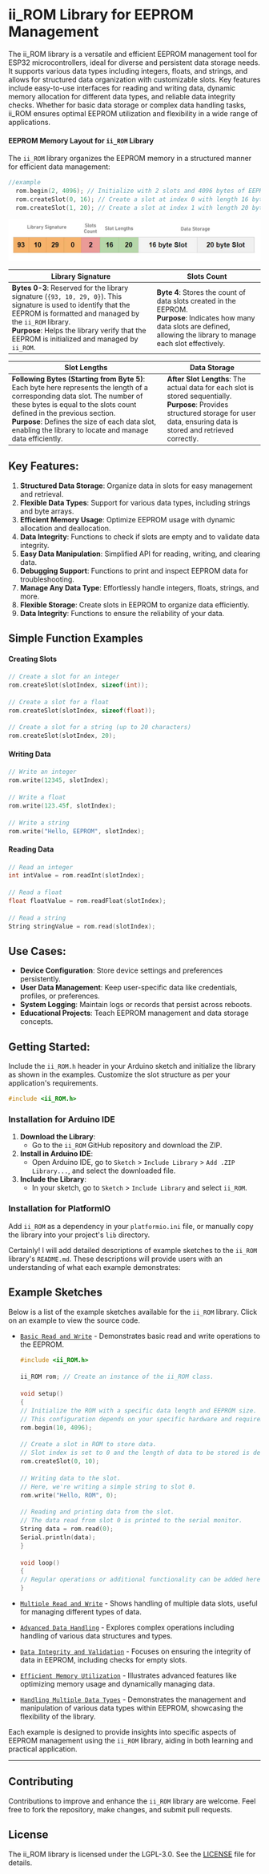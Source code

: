 # ii_ROM Library for EEPROM Management

The ii_ROM library is a versatile and efficient EEPROM management tool for ESP32 microcontrollers, ideal for diverse and persistent data storage needs. It supports various data types including integers, floats, and strings, and allows for structured data organization with customizable slots. Key features include easy-to-use interfaces for reading and writing data, dynamic memory allocation for different data types, and reliable data integrity checks. Whether for basic data storage or complex data handling tasks, ii_ROM ensures optimal EEPROM utilization and flexibility in a wide range of applications.

#### EEPROM Memory Layout for `ii_ROM` Library

The `ii_ROM` library organizes the EEPROM memory in a structured manner for efficient data management:

```cpp
//example
  rom.begin(2, 4096); // Initialize with 2 slots and 4096 bytes of EEPROM.
  rom.createSlot(0, 16); // Create a slot at index 0 with length 16 bytes.
  rom.createSlot(1, 20); // Create a slot at index 1 with length 20 bytes.
```
   ![Example GIF](examples/ii_ROM_memory_snap.jpg)

| Library Signature | Slots Count |
| ----------------- | ----------- |
| **Bytes 0-3**: Reserved for the library signature (`{93, 10, 29, 0}`). This signature is used to identify that the EEPROM is formatted and managed by the `ii_ROM` library. <br> **Purpose**: Helps the library verify that the EEPROM is initialized and managed by `ii_ROM`. | **Byte 4**: Stores the count of data slots created in the EEPROM. <br> **Purpose**: Indicates how many data slots are defined, allowing the library to manage each slot effectively. |

| Slot Lengths | Data Storage |
| ------------ | ------------ |
| **Following Bytes (Starting from Byte 5)**: Each byte here represents the length of a corresponding data slot. The number of these bytes is equal to the slots count defined in the previous section. <br> **Purpose**: Defines the size of each data slot, enabling the library to locate and manage data efficiently. | **After Slot Lengths**: The actual data for each slot is stored sequentially. <br> **Purpose**: Provides structured storage for user data, ensuring data is stored and retrieved correctly. |


## Key Features:

1. **Structured Data Storage**: Organize data in slots for easy management and retrieval.
2. **Flexible Data Types**: Support for various data types, including strings and byte arrays.
3. **Efficient Memory Usage**: Optimize EEPROM usage with dynamic allocation and deallocation.
4. **Data Integrity**: Functions to check if slots are empty and to validate data integrity.
5. **Easy Data Manipulation**: Simplified API for reading, writing, and clearing data.
6. **Debugging Support**: Functions to print and inspect EEPROM data for troubleshooting.
7. **Manage Any Data Type**: Effortlessly handle integers, floats, strings, and more.
8. **Flexible Storage**: Create slots in EEPROM to organize data efficiently.
9. **Data Integrity**: Functions to ensure the reliability of your data.

## Simple Function Examples

#### Creating Slots

```cpp
// Create a slot for an integer
rom.createSlot(slotIndex, sizeof(int));

// Create a slot for a float
rom.createSlot(slotIndex, sizeof(float));

// Create a slot for a string (up to 20 characters)
rom.createSlot(slotIndex, 20);
```

#### Writing Data

```cpp
// Write an integer
rom.write(12345, slotIndex); 

// Write a float
rom.write(123.45f, slotIndex); 

// Write a string
rom.write("Hello, EEPROM", slotIndex); 
```

#### Reading Data

```cpp
// Read an integer
int intValue = rom.readInt(slotIndex);

// Read a float
float floatValue = rom.readFloat(slotIndex);

// Read a string
String stringValue = rom.read(slotIndex);
```

 
## Use Cases:

- **Device Configuration**: Store device settings and preferences persistently.
- **User Data Management**: Keep user-specific data like credentials, profiles, or preferences.
- **System Logging**: Maintain logs or records that persist across reboots.
- **Educational Projects**: Teach EEPROM management and data storage concepts.

 
## Getting Started:

Include the `ii_ROM.h` header in your Arduino sketch and initialize the library as shown in the examples. Customize the slot structure as per your application's requirements.

```cpp
#include <ii_ROM.h>
```

### Installation for Arduino IDE

1. **Download the Library**:
   - Go to the `ii_ROM` GitHub repository and download the ZIP.
2. **Install in Arduino IDE**:
   - Open Arduino IDE, go to `Sketch` > `Include Library` > `Add .ZIP Library...`, and select the downloaded file.
3. **Include the Library**:
   - In your sketch, go to `Sketch` > `Include Library` and select `ii_ROM`.

### Installation for PlatformIO

Add `ii_ROM` as a dependency in your `platformio.ini` file, or manually copy the library into your project's `lib` directory.

Certainly! I will add detailed descriptions of example sketches to the `ii_ROM` library's `README.md`. These descriptions will provide users with an understanding of what each example demonstrates:

 
## Example Sketches

Below is a list of the example sketches available for the `ii_ROM` library. Click on an example to view the source code.

- [`Basic Read and Write`](examples/rom_01_simple_read_write.ino) - Demonstrates basic read and write operations to the EEPROM.

    ```cpp
    #include <ii_ROM.h>

    ii_ROM rom; // Create an instance of the ii_ROM class.

    void setup()
    {
    // Initialize the ROM with a specific data length and EEPROM size.
    // This configuration depends on your specific hardware and requirements.
    rom.begin(10, 4096);

    // Create a slot in ROM to store data.
    // Slot index is set to 0 and the length of data to be stored is defined.
    rom.createSlot(0, 10);

    // Writing data to the slot.
    // Here, we're writing a simple string to slot 0.
    rom.write("Hello, ROM", 0);

    // Reading and printing data from the slot.
    // The data read from slot 0 is printed to the serial monitor.
    String data = rom.read(0);
    Serial.println(data);
    }

    void loop()
    {
    // Regular operations or additional functionality can be added here.
    }
    ```

- [`Multiple Read and Write`](examples/rom_02_multiple_read_write.ino) - Shows handling of multiple data slots, useful for managing different types of data.
- [`Advanced Data Handling`](examples/rom_03_multi_data_functions.ino) - Explores complex operations including handling of various data structures and types.
- [`Data Integrity and Validation`](examples/rom_04_advanced_operations.ino) - Focuses on ensuring the integrity of data in EEPROM, including checks for empty slots.
- [`Efficient Memory Utilization`](examples/rom_05_advanced_features.ino) - Illustrates advanced features like optimizing memory usage and dynamically managing data.
- [`Handling Multiple Data Types`](examples/rom_06_multidatatypes.ino) - Demonstrates the management and manipulation of various data types within EEPROM, showcasing the flexibility of the library.


Each example is designed to provide insights into specific aspects of EEPROM management using the `ii_ROM` library, aiding in both learning and practical application.

---

## Contributing
Contributions to improve and enhance the `ii_ROM` library are welcome. Feel free to fork the repository, make changes, and submit pull requests.

## License

The ii_ROM library is licensed under the LGPL-3.0. See the [LICENSE](LICENSE) file for details.

